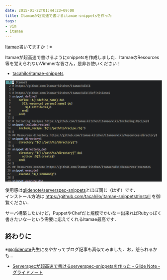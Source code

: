 ```yaml
---
date: 2015-01-22T01:44:23+09:00
title: Itamaeが超高速で書けるitamae-snippetsを作った
tags:
- vim
- itamae
---
```

[Itamae](http://itamae.kitchen)書いてますか！※

Itamaeが超高速で書けるようにsnippetsを作成しました．ItamaeのResources等を覚えられないVimmerな皆さん，是非お使いください！

- [tacahilo/itamae-snippets](https://github.com/tacahilo/itamae-snippets)

![スクショ（動画では無い）](/images/2015/01/22/itamae.png)

使用感は[glidenote/serverspec-snippets](https://github.com/glidenote/serverspec-snippets)とほぼ同じ（はず）です．  
インストール方法は https://github.com/tacahilo/itamae-snippets#install を御覧ください．

サーバ構築したいけど，PuppetやChefだと規模でかいなー出来ればRubyっぽく書きたいなーという需要に応えてくれるItamae最高です．

## 終わりに

※[@glidenote](https://twitter.com/glidenote)先生にあやかってブログ記事も真似てみました．お，怒られるかも...

- [Serverspecが超高速で書けるserverspec-snippetsを作った - Glide Note - グライドノート](http://blog.glidenote.com/blog/2014/06/17/serverspec-snippets/)
